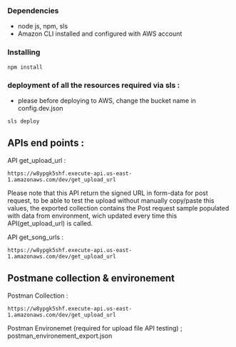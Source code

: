### Dependencies

* node js, npm, sls
* Amazon CLI installed and configured with AWS account

### Installing

```
npm install
```

### deployment of all the resources required via sls :  

* please before deploying to AWS, change the bucket name in config.dev.json

```
sls deploy
```

## APIs end points :

API get_upload_url :
```
https://w8ypgk5shf.execute-api.us-east-1.amazonaws.com/dev/get_upload_url
```
Please note that this API return the signed URL in form-data for post request, to be able to test the upload  without manually copy/paste this values, the exported collection contains the Post request sample populated with data from environment, wich updated every time this API(get_upload_url) is called.


API get_song_urls :
```
https://w8ypgk5shf.execute-api.us-east-1.amazonaws.com/dev/get_upload_url
```

## Postmane collection & environement
Postman Collection :  
```
https://w8ypgk5shf.execute-api.us-east-1.amazonaws.com/dev/get_upload_url
```

Postman Environemet (required for upload file API testing) ; postman_environement_export.json
